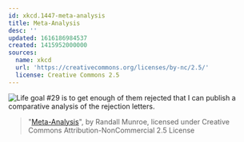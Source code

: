 ```yaml
---
id: xkcd.1447-meta-analysis
title: Meta-Analysis
desc: ''
updated: 1616186984537
created: 1415952000000
sources:
  name: xkcd
  url: 'https://creativecommons.org/licenses/by-nc/2.5/'
  license: Creative Commons 2.5
---
```

![Life goal #29 is to get enough of them rejected that I can publish a comparative analysis of the rejection letters.](https://imgs.xkcd.com/comics/meta-analysis.png)
> "[Meta-Analysis](https://xkcd.com/1447/)", by Randall Munroe, licensed under Creative Commons Attribution-NonCommercial 2.5 License
